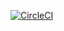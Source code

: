 [![CircleCI](https://circleci.com/gh/ubnt-intrepid/mison-rs/tree/master.svg?style=svg)](https://circleci.com/gh/ubnt-intrepid/mison-rs/tree/master)

